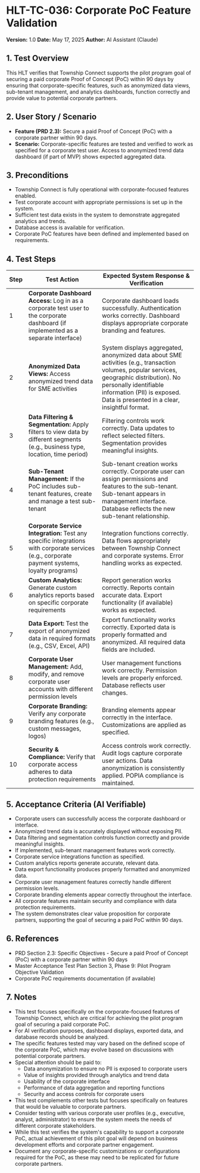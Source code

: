 # HLT-TC-036: Corporate PoC Feature Validation

**Version:** 1.0
**Date:** May 17, 2025
**Author:** AI Assistant (Claude)

## 1. Test Overview
This HLT verifies that Township Connect supports the pilot program goal of securing a paid corporate Proof of Concept (PoC) within 90 days by ensuring that corporate-specific features, such as anonymized data views, sub-tenant management, and analytics dashboards, function correctly and provide value to potential corporate partners.

## 2. User Story / Scenario
* **Feature (PRD 2.3):** Secure a paid Proof of Concept (PoC) with a corporate partner within 90 days.
* **Scenario:** Corporate-specific features are tested and verified to work as specified for a corporate test user. Access to anonymized trend data dashboard (if part of MVP) shows expected aggregated data.

## 3. Preconditions
* Township Connect is fully operational with corporate-focused features enabled.
* Test corporate account with appropriate permissions is set up in the system.
* Sufficient test data exists in the system to demonstrate aggregated analytics and trends.
* Database access is available for verification.
* Corporate PoC features have been defined and implemented based on requirements.

## 4. Test Steps

| Step | Test Action | Expected System Response & Verification |
|------|-------------|----------------------------------------|
| 1 | **Corporate Dashboard Access:** Log in as a corporate test user to the corporate dashboard (if implemented as a separate interface) | Corporate dashboard loads successfully. Authentication works correctly. Dashboard displays appropriate corporate branding and features. |
| 2 | **Anonymized Data Views:** Access anonymized trend data for SME activities | System displays aggregated, anonymized data about SME activities (e.g., transaction volumes, popular services, geographic distribution). No personally identifiable information (PII) is exposed. Data is presented in a clear, insightful format. |
| 3 | **Data Filtering & Segmentation:** Apply filters to view data by different segments (e.g., business type, location, time period) | Filtering controls work correctly. Data updates to reflect selected filters. Segmentation provides meaningful insights. |
| 4 | **Sub-Tenant Management:** If the PoC includes sub-tenant features, create and manage a test sub-tenant | Sub-tenant creation works correctly. Corporate user can assign permissions and features to the sub-tenant. Sub-tenant appears in management interface. Database reflects the new sub-tenant relationship. |
| 5 | **Corporate Service Integration:** Test any specific integrations with corporate services (e.g., corporate payment systems, loyalty programs) | Integration functions correctly. Data flows appropriately between Township Connect and corporate systems. Error handling works as expected. |
| 6 | **Custom Analytics:** Generate custom analytics reports based on specific corporate requirements | Report generation works correctly. Reports contain accurate data. Export functionality (if available) works as expected. |
| 7 | **Data Export:** Test the export of anonymized data in required formats (e.g., CSV, Excel, API) | Export functionality works correctly. Exported data is properly formatted and anonymized. All required data fields are included. |
| 8 | **Corporate User Management:** Add, modify, and remove corporate user accounts with different permission levels | User management functions work correctly. Permission levels are properly enforced. Database reflects user changes. |
| 9 | **Corporate Branding:** Verify any corporate branding features (e.g., custom messages, logos) | Branding elements appear correctly in the interface. Customizations are applied as specified. |
| 10 | **Security & Compliance:** Verify that corporate access adheres to data protection requirements | Access controls work correctly. Audit logs capture corporate user actions. Data anonymization is consistently applied. POPIA compliance is maintained. |

## 5. Acceptance Criteria (AI Verifiable)
* Corporate users can successfully access the corporate dashboard or interface.
* Anonymized trend data is accurately displayed without exposing PII.
* Data filtering and segmentation controls function correctly and provide meaningful insights.
* If implemented, sub-tenant management features work correctly.
* Corporate service integrations function as specified.
* Custom analytics reports generate accurate, relevant data.
* Data export functionality produces properly formatted and anonymized data.
* Corporate user management features correctly handle different permission levels.
* Corporate branding elements appear correctly throughout the interface.
* All corporate features maintain security and compliance with data protection requirements.
* The system demonstrates clear value proposition for corporate partners, supporting the goal of securing a paid PoC within 90 days.

## 6. References
* PRD Section 2.3: Specific Objectives - Secure a paid Proof of Concept (PoC) with a corporate partner within 90 days
* Master Acceptance Test Plan Section 3, Phase 9: Pilot Program Objective Validation
* Corporate PoC requirements documentation (if available)

## 7. Notes
* This test focuses specifically on the corporate-focused features of Township Connect, which are critical for achieving the pilot program goal of securing a paid corporate PoC.
* For AI verification purposes, dashboard displays, exported data, and database records should be analyzed.
* The specific features tested may vary based on the defined scope of the corporate PoC, which may evolve based on discussions with potential corporate partners.
* Special attention should be paid to:
  * Data anonymization to ensure no PII is exposed to corporate users
  * Value of insights provided through analytics and trend data
  * Usability of the corporate interface
  * Performance of data aggregation and reporting functions
  * Security and access controls for corporate users
* This test complements other tests but focuses specifically on features that would be valuable to corporate partners.
* Consider testing with various corporate user profiles (e.g., executive, analyst, administrator) to ensure the system meets the needs of different corporate stakeholders.
* While this test verifies the system's capability to support a corporate PoC, actual achievement of this pilot goal will depend on business development efforts and corporate partner engagement.
* Document any corporate-specific customizations or configurations required for the PoC, as these may need to be replicated for future corporate partners.